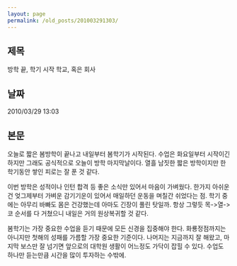 ```yaml
---
layout: page
permalink: /old_posts/201003291303/
---
```


## 제목
방학 끝, 학기 시작 학교, 혹은 회사

## 날짜
2010/03/29 13:03

## 본문
오늘로 짧은 봄방학이 끝나고 내일부터 봄학기가 시작된다. 수업은 화요일부터 시작이긴 하지만 그래도 공식적으로 오늘이 방학 마지막날이다. 열흘 남짓한 짧은 방학이지만 한학기동안 쌓인 피로는 잘 푼 것 같다.

이번 방학은 성적이나 인턴 합격 등 좋은 소식만 있어서 마음이 가벼웠다. 한가지 아쉬운 건 엊그제부터 가벼운 감기기운이 있어서 매일하던 운동을 며칠간 쉬었다는 점. 학기 중에는 아무리 바빠도 몸은 건강했는데 아마도 긴장이 풀린 탓일까. 항상 그렇듯 목->열->코 순서를 다 거쳤으니 내일은 거의 원상복귀할 것 같다.

봄학기는 가장 중요한 수업을 듣기 때문에 모든 신경을 집중해야 한다. 화룡정점까지는 아니지만 첫해의 성패를 가름할 가장 중요한 기준이다. 나머지는 지금까지 잘 해왔고, 마지막 보스만 잘 넘기면 앞으로의 대학원 생활이 어느정도 가닥이 잡힐 수 있다. 수업도 하나만 듣는만큼 시간을 많이 투자하는 수밖에.